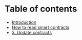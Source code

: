 # Table of contents

* [Introduction](README.md)
* [How to read smart contracts](<2. Reading contracts.md>)
* [3. Update contracts](<3. Update contracts.md>)
